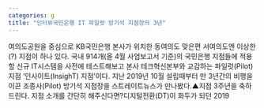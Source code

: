 ```yaml
---
categories: g
title: "인터뷰국민은행 IT 파일럿 방기석 지점장의 3년"
---
```

 여의도공원을 중심으로 KB국민은행 본사가 위치한 동여의도 맞은편 서여의도엔 이상한(?) 지점이 하나 있다. 국내 914개(올 4월 사업보고서 기준)의 국민은행 지점들에 적용할 신규 IT시스템을 사전에 테스트해보고 본사 테크혁신본부와 교감하는 파일럿(Pilot) 지점 ‘인사이트(InsighT) 지점’이다. 지난 2019년 10월 설립때부터 만 3년간의 비행을 이끈 조종사(Pilot) 방기석 지점장을 스트레이트뉴스가 만나봤다.▲지점 3주년을 축하드린다. 지점 소개를 간단히 해주신다면?디지털전환(DT)이 화두가 되던 2019